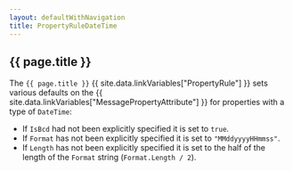 ```yaml
---
layout: defaultWithNavigation
title: PropertyRuleDateTime
---
```

## {{ page.title }}

The `{{ page.title }}` {{ site.data.linkVariables["PropertyRule"] }} sets various defaults on the {{ site.data.linkVariables["MessagePropertyAttribute"] }}
for properties with a type of `DateTime`:

* If `IsBcd` had not been explicitly specified it is set to `true`.
* If `Format` has not been explicitly specified it is set to `"MMddyyyyHHmmss"`.
* If `Length` has not been explicitly specified it is set to the half of the length of the `Format` string (`Format.Length / 2`).
